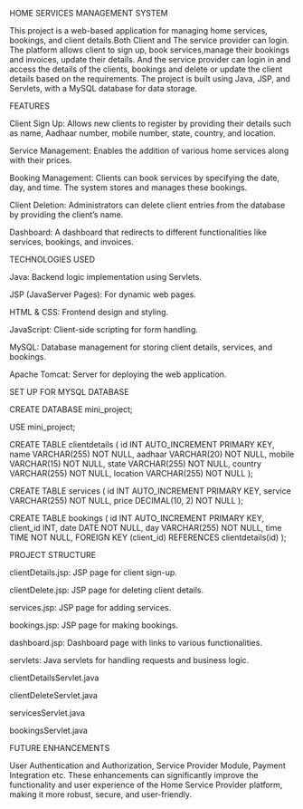 HOME SERVICES MANAGEMENT SYSTEM 


This project is a web-based application for managing home services, bookings, and client details.Both Client and The service provider can login. The platform allows client to sign up, book services,manage their bookings and invoices, update their details. And the service provider can login in and access the details of the clients, bookings and delete or update the client details based on the requirements. The project is built using Java, JSP, and Servlets, with a MySQL database for data storage.


FEATURES

Client Sign Up: Allows new clients to register by providing their details such as name, Aadhaar number, mobile number, state, country, and location.

Service Management: Enables the addition of various home services along with their prices.

Booking Management: Clients can book services by specifying the date, day, and time. The system stores and manages these bookings.

Client Deletion: Administrators can delete client entries from the database by providing the client’s name.

Dashboard: A dashboard that redirects to different functionalities like services, bookings, and invoices.


TECHNOLOGIES USED

Java: Backend logic implementation using Servlets.

JSP (JavaServer Pages): For dynamic web pages.

HTML & CSS: Frontend design and styling.

JavaScript: Client-side scripting for form handling.

MySQL: Database management for storing client details, services, and bookings.

Apache Tomcat: Server for deploying the web application.


SET UP FOR MYSQL DATABASE

CREATE DATABASE mini_project;

USE mini_project;

CREATE TABLE clientdetails (
    id INT AUTO_INCREMENT PRIMARY KEY,
    name VARCHAR(255) NOT NULL,
    aadhaar VARCHAR(20) NOT NULL,
    mobile VARCHAR(15) NOT NULL,
    state VARCHAR(255) NOT NULL,
    country VARCHAR(255) NOT NULL,
    location VARCHAR(255) NOT NULL
);

CREATE TABLE services (
    id INT AUTO_INCREMENT PRIMARY KEY,
    service VARCHAR(255) NOT NULL,
    price DECIMAL(10, 2) NOT NULL
);

CREATE TABLE bookings (
    id INT AUTO_INCREMENT PRIMARY KEY,
    client_id INT,
    date DATE NOT NULL,
    day VARCHAR(255) NOT NULL,
    time TIME NOT NULL,
    FOREIGN KEY (client_id) REFERENCES clientdetails(id)
);



PROJECT STRUCTURE

clientDetails.jsp: JSP page for client sign-up.

clientDelete.jsp: JSP page for deleting client details.

services.jsp: JSP page for adding services.

bookings.jsp: JSP page for making bookings.

dashboard.jsp: Dashboard page with links to various functionalities.

servlets: Java servlets for handling requests and business logic.

clientDetailsServlet.java

clientDeleteServlet.java

servicesServlet.java

bookingsServlet.java


FUTURE ENHANCEMENTS

User Authentication and Authorization,
Service Provider Module,
Payment Integration etc.
These enhancements can significantly improve the functionality and user experience of the Home Service Provider platform, making it more robust, secure, and user-friendly.

